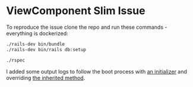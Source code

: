 # ViewComponent Slim Issue

To reproduce the issue clone the repo and run these commands - everything is dockerized:

```sh
./rails-dev bin/bundle
./rails-dev bin/rails db:setup

./rspec
```

I added some output logs to follow the boot process with [an initializer](config/initializers/view_component.rb) and overriding [the inherited method](app/controllers/application_controller.rb).